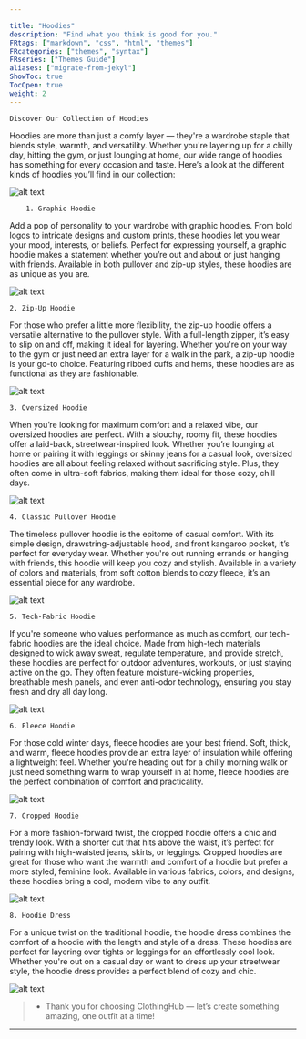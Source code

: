 ```yaml
---

title: "Hoodies"
description: "Find what you think is good for you."
FRtags: ["markdown", "css", "html", "themes"]
FRcategories: ["themes", "syntax"]
FRseries: ["Themes Guide"]
aliases: ["migrate-from-jekyl"]
ShowToc: true
TocOpen: true
weight: 2
---
```


    Discover Our Collection of Hoodies

Hoodies are more than just a comfy layer — they're a wardrobe staple that blends style, warmth, and versatility. Whether you're layering up for a chilly day, hitting the gym, or just lounging at home, our wide range of hoodies has something for every occasion and taste. Here’s a look at the different kinds of hoodies you’ll find in our collection:

![alt text](/coll.jpg)

        1. Graphic Hoodie

Add a pop of personality to your wardrobe with graphic hoodies. From bold logos to intricate designs and custom prints, these hoodies let you wear your mood, interests, or beliefs. Perfect for expressing yourself, a graphic hoodie makes a statement whether you’re out and about or just hanging with friends. Available in both pullover and zip-up styles, these hoodies are as unique as you are.

![alt text](/graphic.jpg)

    2. Zip-Up Hoodie

For those who prefer a little more flexibility, the zip-up hoodie offers a versatile alternative to the pullover style. With a full-length zipper, it’s easy to slip on and off, making it ideal for layering. Whether you're on your way to the gym or just need an extra layer for a walk in the park, a zip-up hoodie is your go-to choice. Featuring ribbed cuffs and hems, these hoodies are as functional as they are fashionable.

![alt text](/zipup.jpg)

    3. Oversized Hoodie

When you’re looking for maximum comfort and a relaxed vibe, our oversized hoodies are perfect. With a slouchy, roomy fit, these hoodies offer a laid-back, streetwear-inspired look. Whether you’re lounging at home or pairing it with leggings or skinny jeans for a casual look, oversized hoodies are all about feeling relaxed without sacrificing style. Plus, they often come in ultra-soft fabrics, making them ideal for those cozy, chill days.

![alt text](/oversized.jpg)

    4. Classic Pullover Hoodie

The timeless pullover hoodie is the epitome of casual comfort. With its simple design, drawstring-adjustable hood, and front kangaroo pocket, it’s perfect for everyday wear. Whether you're out running errands or hanging with friends, this hoodie will keep you cozy and stylish. Available in a variety of colors and materials, from soft cotton blends to cozy fleece, it’s an essential piece for any wardrobe.

![alt text](/Pulloverhoodies.jpg)


    5. Tech-Fabric Hoodie

If you're someone who values performance as much as comfort, our tech-fabric hoodies are the ideal choice. Made from high-tech materials designed to wick away sweat, regulate temperature, and provide stretch, these hoodies are perfect for outdoor adventures, workouts, or just staying active on the go. They often feature moisture-wicking properties, breathable mesh panels, and even anti-odor technology, ensuring you stay fresh and dry all day long.

![alt text](/TECH.jpg)

    6. Fleece Hoodie

For those cold winter days, fleece hoodies are your best friend. Soft, thick, and warm, fleece hoodies provide an extra layer of insulation while offering a lightweight feel. Whether you're heading out for a chilly morning walk or just need something warm to wrap yourself in at home, fleece hoodies are the perfect combination of comfort and practicality.

![alt text](/fleec.jpg)

    7. Cropped Hoodie

For a more fashion-forward twist, the cropped hoodie offers a chic and trendy look. With a shorter cut that hits above the waist, it’s perfect for pairing with high-waisted jeans, skirts, or leggings. Cropped hoodies are great for those who want the warmth and comfort of a hoodie but prefer a more styled, feminine look. Available in various fabrics, colors, and designs, these hoodies bring a cool, modern vibe to any outfit.

![alt text](/Pcrop.jpg)

    8. Hoodie Dress

For a unique twist on the traditional hoodie, the hoodie dress combines the comfort of a hoodie with the length and style of a dress. These hoodies are perfect for layering over tights or leggings for an effortlessly cool look. Whether you're out on a casual day or want to dress up your streetwear style, the hoodie dress provides a perfect blend of cozy and chic.

![alt text](/dress.jpg)


> - Thank you for choosing ClothingHub — let’s create something amazing, one outfit at a time!

---





